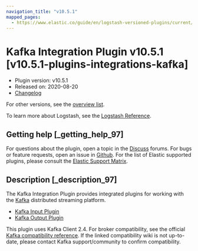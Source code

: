 ```yaml
---
navigation_title: "v10.5.1"
mapped_pages:
  - https://www.elastic.co/guide/en/logstash-versioned-plugins/current/v10.5.1-plugins-integrations-kafka.html
---
```


# Kafka Integration Plugin v10.5.1 [v10.5.1-plugins-integrations-kafka]


* Plugin version: v10.5.1
* Released on: 2020-08-20
* [Changelog](https://github.com/logstash-plugins/logstash-integration-kafka/blob/v10.5.1/CHANGELOG.md)

For other versions, see the [overview list](integration-kafka-index.md).

To learn more about Logstash, see the [Logstash Reference](logstash://reference/index.md).

## Getting help [_getting_help_97]

For questions about the plugin, open a topic in the [Discuss](http://discuss.elastic.co) forums. For bugs or feature requests, open an issue in [Github](https://github.com/logstash-plugins/logstash-integration-kafka). For the list of Elastic supported plugins, please consult the [Elastic Support Matrix](https://www.elastic.co/support/matrix#matrix_logstash_plugins).


## Description [_description_97]

The Kafka Integration Plugin provides integrated plugins for working with the [Kafka](https://kafka.apache.org/) distributed streaming platform.

* [Kafka Input Plugin](logstash://reference/plugins-inputs-kafka.md)
* [Kafka Output Plugin](logstash://reference/plugins-outputs-kafka.md)

This plugin uses Kafka Client 2.4. For broker compatibility, see the official [Kafka compatibility reference](https://cwiki.apache.org/confluence/display/KAFKA/Compatibility+Matrix). If the linked compatibility wiki is not up-to-date, please contact Kafka support/community to confirm compatibility.


